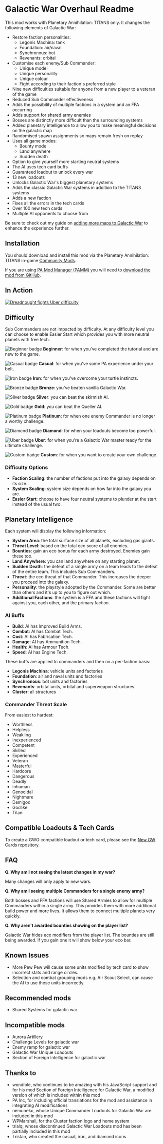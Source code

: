 # Galactic War Overhaul Readme

This mod works with Planetary Annihilation: TITANS only. It changes the following elements of Galactic War:

- Restore faction personalities:
  - Legonis Machina: tank
  - Foundation: air/naval
  - Synchronous: bot
  - Revenants: orbital
- Customise each enemy/Sub Commander:
  - Unique model
  - Unique personality
  - Unique colour
  - Fight according to their faction's preferred style
- Nine new difficulties suitable for anyone from a new player to a veteran of the game
- Reduced Sub Commander effectiveness
- Adds the possibility of multiple factions in a system and an FFA occurring
- Adds support for shared army enemies
- Bosses are distinctly more difficult than the surrounding systems
- Added planetary intelligence to allow you to make meaningful decisions on the galactic map
- Randomised spawn assignments so maps remain fresh on replay
- Uses all game modes:
  - Bounty mode
  - Land anywhere
  - Sudden death
- Option to give yourself more starting neutral systems
- The AI uses tech card buffs
- Guaranteed loadout to unlock every war
- 13 new loadouts
- Unlocks Galactic War's biggest planetary systems
- Adds the classic Galactic War systems in addition to the TITANS systems
- Adds a new faction
- Fixes all the errors in the tech cards
- Over 100 new tech cards
- Multiple AI opponents to choose from

Be sure to check out my guide on [adding more maps to Galactic War](https://planetaryannihilation.com/guides/galactic-war-difficulty-and-adding-more-maps/) to enhance the experience further.

## Installation

You should download and install this mod via the Planetary Annihilation: TITANS in-game [Community Mods](https://steamcommunity.com/sharedfiles/filedetails/?id=1417396826).

If you are using [PA Mod Manager (PAMM)](https://steamcommunity.com/sharedfiles/filedetails/?id=2631864717) you will need to [download the mod from GitHub](https://github.com/Quitch/GW-AI-Overhaul/releases/latest).

## In Action

[![Dreadnought fights Uber difficulty](https://i3.ytimg.com/vi/0S9D-8toEo4/hqdefault.jpg)](https://www.youtube.com/watch?v=0S9D-8toEo4&list=PLQJ47Ozz5Z8cVOG_LodEWRHtHcFSKBA3e)

## Difficulty

Sub Commanders are not impacted by difficulty. At any difficulty level you can choose to enable Easier Start which provides you with more neutral planets with free tech.

![Beginner badge](./ui/mods/com.pa.quitch.gwaioverhaul/shared/img/-1_beginner.png) **Beginner**: for when you've completed the tutorial and are new to the game.

![Casual badge](./ui/mods/com.pa.quitch.gwaioverhaul/shared/img/0_casual.png) **Casual**: for when you've some PA experience under your belt.

![Iron badge](./ui/mods/com.pa.quitch.gwaioverhaul/shared/img/1_iron.png) **Iron**: for when you've overcome your turtle instincts.

![Bronze badge](./ui/mods/com.pa.quitch.gwaioverhaul/shared/img/2_bronze.png) **Bronze**: you've beaten vanilla Galactic War.

![Silver badge](./ui/mods/com.pa.quitch.gwaioverhaul/shared/img/3_silver.png) **Silver**: you can beat the skirmish AI.

![Gold badge](./ui/mods/com.pa.quitch.gwaioverhaul/shared/img/4_gold.png) **Gold**: you can beat the Queller AI.

![Platinum badge](./ui/mods/com.pa.quitch.gwaioverhaul/shared/img/5_platinum.png) **Platinum**: for when one enemy Commander is no longer a worthy challenge.

![Diamond badge](./ui/mods/com.pa.quitch.gwaioverhaul/shared/img/6_diamond.png) **Diamond**: for when your loadouts become too powerful.

![Uber badge](./ui/mods/com.pa.quitch.gwaioverhaul/shared/img/7_uber.png) **Uber**: for when you're a Galactic War master ready for the ultimate challenge.

![Custom badge](./ui/mods/com.pa.quitch.gwaioverhaul/shared/img/8_custom.png) **Custom**: for when you want to create your own challenge.

### Difficulty Options

- **Faction Scaling**: the number of factions put into the galaxy depends on its size.
- **System Scaling**: system size depends on how far into the galaxy you are.
- **Easier Start**: choose to have four neutral systems to plunder at the start instead of the usual two.

## Planetary Intelligence

Each system will display the following information:

- **System Area**: the total surface size of all planets, excluding gas giants.
- **Threat Level**: based on the total eco score of all enemies.
- **Bounties**: gain an eco bonus for each army destroyed. Enemies gain these too.
- **Land Anywhere**: you can land anywhere on any starting planet.
- **Sudden Death**: the defeat of a single army on a team leads to the defeat of the entire team. This includes Sub Commanders.
- **Threat**: the eco threat of that Commander. This increases the deeper you proceed into the galaxy.
- **Personality**: the playstyle adopted by the Commander. Some are better than others and it's up to you to figure out which.
- **Additional Factions**: the system is a FFA and these factions will fight against you, each other, and the primary faction.

### AI Buffs

- **Build**: AI has Improved Build Arms.
- **Combat**: AI has Combat Tech.
- **Cost**: AI has Fabrication Tech.
- **Damage**: AI has Ammunition Tech.
- **Health**: AI has Armour Tech.
- **Speed**: AI has Engine Tech.

These buffs are applied to commanders and then on a per-faction basis:

- **Legonis Machina**: vehicle units and factories
- **Foundation**: air and naval units and factories
- **Synchronous**: bot units and factories
- **Revenants**: orbital units, orbital and superweapon structures
- **Cluster**: all structures

### Commander Threat Scale

From easiest to hardest:

- Worthless
- Helpless
- Weakling
- Inexperienced
- Competent
- Skilled
- Experienced
- Veteran
- Masterful
- Hardcore
- Dangerous
- Deadly
- Inhuman
- Genocidal
- Nightmare
- Demigod
- Godlike
- Titan

## Compatible Loadouts & Tech Cards

To create a GWO compatible loadout or tech card, please see the [New GW Cards repository](https://github.com/Quitch/New-GW-Cards/).

## FAQ

**Q. Why am I not seeing the latest changes in my war?**

Many changes will only apply to new wars.

**Q. Why am I seeing multiple Commanders for a single enemy army?**

Both bosses and FFA factions will use Shared Armies to allow for multiple Commanders within a single army. This provides them with more additional build power and more lives. It allows them to connect multiple planets very quickly.

**Q. Why aren't awarded bounties showing on the player list?**

Galactic War hides eco modifiers from the player list. The bounties are still being awarded. If you gain one it will show below your eco bar.

## Known Issues

- More Pew Pew will cause some units modified by tech card to show incorrect stats and range circles.
- Selection and combat grouping mods e.g. Air Scout Select, can cause the AI to use these units incorrectly.

## Recommended mods

- Shared Systems for galactic war

## Incompatible mods

- Aurora Artillery
- Challenge Levels for galactic war
- Enemy ramp for galactic war
- Galactic War Unique Loadouts
- Section of Foreign Intelligence for galactic war

## Thanks to

- wondible, who continues to be amazing with his JavaScript support and for his mod Section of Foreign Intelligence for Galactic War, a modified version of which is included within this mod
- PA Inc, for including official translations for the mod and assistance in integrating AI modifications
- nemuneko, whose Unique Commander Loadouts for Galactic War are included in this mod
- WPMarshall, for the Cluster faction logo and home system
- trialq, whose discontinued Galactic War Loadouts mod has been partially included in this mod
- Tristan, who created the casual, iron, and diamond icons
